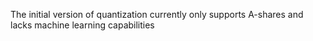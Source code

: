 The initial version of quantization currently only supports A-shares and lacks machine learning capabilities
